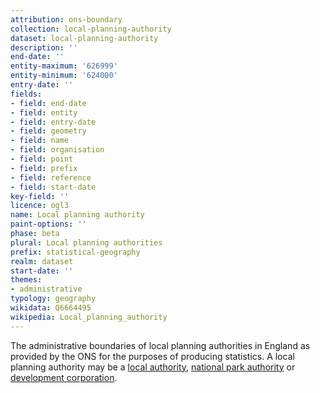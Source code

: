 ```yaml
---
attribution: ons-boundary
collection: local-planning-authority
dataset: local-planning-authority
description: ''
end-date: ''
entity-maximum: '626999'
entity-minimum: '624000'
entry-date: ''
fields:
- field: end-date
- field: entity
- field: entry-date
- field: geometry
- field: name
- field: organisation
- field: point
- field: prefix
- field: reference
- field: start-date
key-field: ''
licence: ogl3
name: Local planning authority
paint-options: ''
phase: beta
plural: Local planning authorities
prefix: statistical-geography
realm: dataset
start-date: ''
themes:
- administrative
typology: geography
wikidata: Q6664495
wikipedia: Local_planning_authority
---
```


The administrative boundaries of local planning authorities in England as provided by the ONS for the purposes of producing statistics.
A local planning authority may be a [local authority](/dataset/local-authority), [national park authority](/dataset/national-park-authority) or [development corporation](/dataset/development-corporation).
